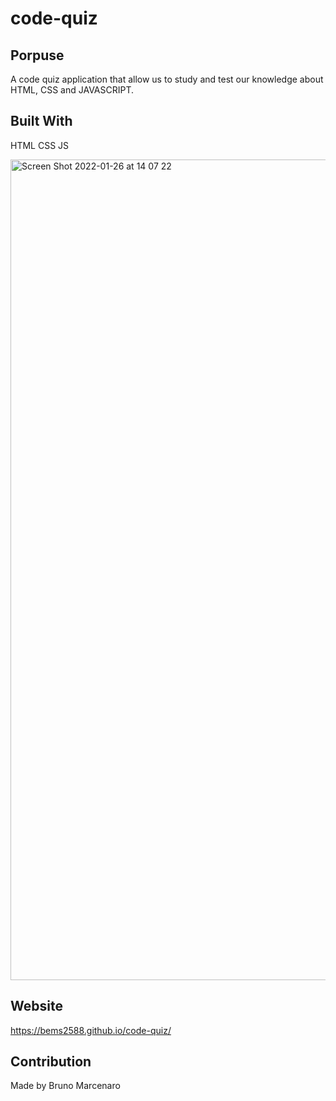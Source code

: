 # code-quiz

## Porpuse 

A code quiz application that allow us to study and test our knowledge about HTML, CSS and JAVASCRIPT.

## Built With

HTML
CSS
JS

<img width="1313" alt="Screen Shot 2022-01-26 at 14 07 22" src="https://user-images.githubusercontent.com/90357022/151230583-0c2fccd4-aaa3-4f97-a72c-4d02fdf8be42.png">

## Website

https://bems2588.github.io/code-quiz/

## Contribution

Made by Bruno Marcenaro
